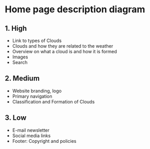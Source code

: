 # Home page description diagram

## 1. High

- Link to types of Clouds
- Clouds and how they are related to the weather
- Overview on what a cloud is and how it is formed
- Images
- Search

## 2. Medium

- Website branding, logo
- Primary navigation
- Classification and Formation of Clouds

## 3. Low

- E-mail newsletter
- Social media links
- Footer: Copyright and policies